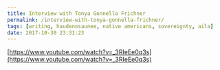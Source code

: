 ```yaml
---
title: Interview with Tonya Gonnella Frichner
permalink: /interview-with-tonya-gonnella-frichner/
tags: [writing, haudenosaunee, native americans, sovereignty, aila]
date: 2017-10-30 23:31:23
---
```


[https://www.youtube.com/watch?v=_3RIeEe0q3s](https://www.youtube.com/watch?v=_3RIeEe0q3s)
